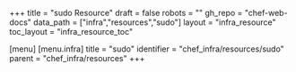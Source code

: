 +++
title = "sudo Resource"
draft = false
robots = ""
gh_repo = "chef-web-docs"
data_path = ["infra","resources","sudo"]
layout = "infra_resource"
toc_layout = "infra_resource_toc"

[menu]
  [menu.infra]
    title = "sudo"
    identifier = "chef_infra/resources/sudo"
    parent = "chef_infra/resources"
+++

<!-- The contents of this page are automatically generated from the sudo.yaml file in the data/infra/resources directory. -->
<!-- To suggest a change, edit the https://github.com/chef/chef/blob/main/lib/chef/resource/sudo.rb file and submit a pull request to the https://github.com/chef/chef repository. -->
<!-- markdownlint-disable-file -->
